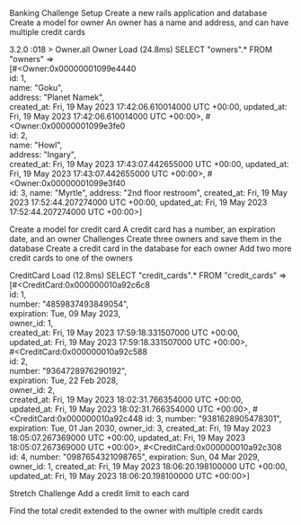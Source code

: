 

Banking Challenge
Setup
Create a new rails application and database
Create a model for owner
An owner has a name and address, and can have multiple credit cards

3.2.0 :018 > Owner.all
  Owner Load (24.8ms)  SELECT "owners".* FROM "owners"
 =>                                                          
[#<Owner:0x00000001099e4440                                  
  id: 1,                                                     
  name: "Goku",                                              
  address: "Planet Namek",                                   
  created_at: Fri, 19 May 2023 17:42:06.610014000 UTC +00:00,
  updated_at: Fri, 19 May 2023 17:42:06.610014000 UTC +00:00>,
 #<Owner:0x00000001099e3fe0                                  
  id: 2,                                                     
  name: "Howl",                                              
  address: "Ingary",                                         
  created_at: Fri, 19 May 2023 17:43:07.442655000 UTC +00:00,
  updated_at: Fri, 19 May 2023 17:43:07.442655000 UTC +00:00>,
 #<Owner:0x00000001099e3f40                                  
  id: 3,
  name: "Myrtle",
  address: "2nd floor restroom",
  created_at: Fri, 19 May 2023 17:52:44.207274000 UTC +00:00,
  updated_at: Fri, 19 May 2023 17:52:44.207274000 UTC +00:00>] 



Create a model for credit card
A credit card has a number, an expiration date, and an owner
Challenges
Create three owners and save them in the database
Create a credit card in the database for each owner
Add two more credit cards to one of the owners

CreditCard Load (12.8ms)  SELECT "credit_cards".* FROM "credit_cards"
 =>                                                               
[#<CreditCard:0x000000010a92c6c8                                  
  id: 1,                                                          
  number: "4859837493849054",                                     
  expiration: Tue, 09 May 2023,                                   
  owner_id: 1,                                                    
  created_at: Fri, 19 May 2023 17:59:18.331507000 UTC +00:00,     
  updated_at: Fri, 19 May 2023 17:59:18.331507000 UTC +00:00>,    
 #<CreditCard:0x000000010a92c588                                  
  id: 2,                                                          
  number: "9364728976290192",                                     
  expiration: Tue, 22 Feb 2028,                                   
  owner_id: 2,                                                    
  created_at: Fri, 19 May 2023 18:02:31.766354000 UTC +00:00,     
  updated_at: Fri, 19 May 2023 18:02:31.766354000 UTC +00:00>,
 #<CreditCard:0x000000010a92c448
  id: 3,
  number: "9381628905478301",
  expiration: Tue, 01 Jan 2030,
  owner_id: 3,
  created_at: Fri, 19 May 2023 18:05:07.267369000 UTC +00:00,
  updated_at: Fri, 19 May 2023 18:05:07.267369000 UTC +00:00>,
 #<CreditCard:0x000000010a92c308
  id: 4,
  number: "0987654321098765",
  expiration: Sun, 04 Mar 2029,
  owner_id: 1,
  created_at: Fri, 19 May 2023 18:06:20.198100000 UTC +00:00,
  updated_at: Fri, 19 May 2023 18:06:20.198100000 UTC +00:00>] 

Stretch Challenge
Add a credit limit to each card



Find the total credit extended to the owner with multiple credit cards
